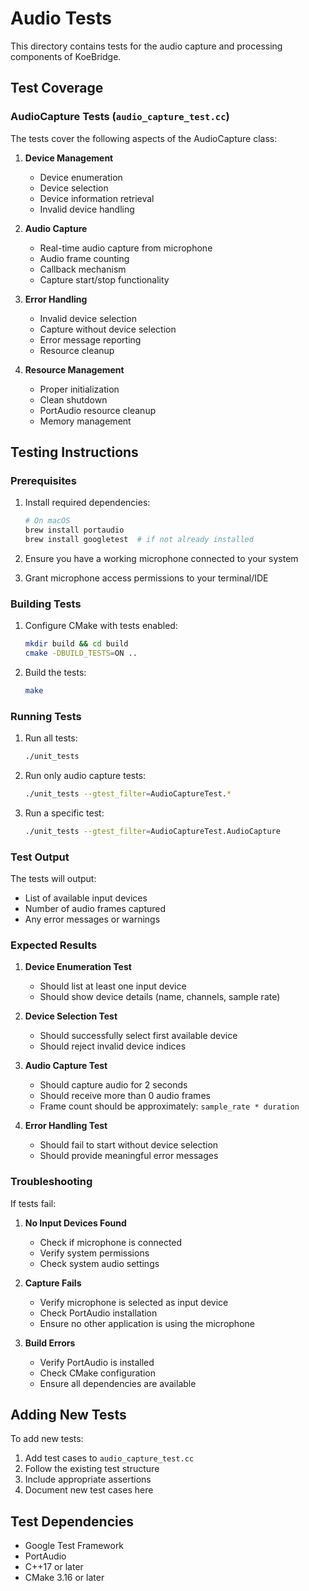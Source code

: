 # Audio Tests

This directory contains tests for the audio capture and processing components of KoeBridge.

## Test Coverage

### AudioCapture Tests (`audio_capture_test.cc`)

The tests cover the following aspects of the AudioCapture class:

1. **Device Management**
   - Device enumeration
   - Device selection
   - Device information retrieval
   - Invalid device handling

2. **Audio Capture**
   - Real-time audio capture from microphone
   - Audio frame counting
   - Callback mechanism
   - Capture start/stop functionality

3. **Error Handling**
   - Invalid device selection
   - Capture without device selection
   - Error message reporting
   - Resource cleanup

4. **Resource Management**
   - Proper initialization
   - Clean shutdown
   - PortAudio resource cleanup
   - Memory management

## Testing Instructions

### Prerequisites

1. Install required dependencies:
   ```bash
   # On macOS
   brew install portaudio
   brew install googletest  # if not already installed
   ```

2. Ensure you have a working microphone connected to your system
3. Grant microphone access permissions to your terminal/IDE

### Building Tests

1. Configure CMake with tests enabled:
   ```bash
   mkdir build && cd build
   cmake -DBUILD_TESTS=ON ..
   ```

2. Build the tests:
   ```bash
   make
   ```

### Running Tests

1. Run all tests:
   ```bash
   ./unit_tests
   ```

2. Run only audio capture tests:
   ```bash
   ./unit_tests --gtest_filter=AudioCaptureTest.*
   ```

3. Run a specific test:
   ```bash
   ./unit_tests --gtest_filter=AudioCaptureTest.AudioCapture
   ```

### Test Output

The tests will output:
- List of available input devices
- Number of audio frames captured
- Any error messages or warnings

### Expected Results

1. **Device Enumeration Test**
   - Should list at least one input device
   - Should show device details (name, channels, sample rate)

2. **Device Selection Test**
   - Should successfully select first available device
   - Should reject invalid device indices

3. **Audio Capture Test**
   - Should capture audio for 2 seconds
   - Should receive more than 0 audio frames
   - Frame count should be approximately: `sample_rate * duration`

4. **Error Handling Test**
   - Should fail to start without device selection
   - Should provide meaningful error messages

### Troubleshooting

If tests fail:

1. **No Input Devices Found**
   - Check if microphone is connected
   - Verify system permissions
   - Check system audio settings

2. **Capture Fails**
   - Verify microphone is selected as input device
   - Check PortAudio installation
   - Ensure no other application is using the microphone

3. **Build Errors**
   - Verify PortAudio is installed
   - Check CMake configuration
   - Ensure all dependencies are available

## Adding New Tests

To add new tests:

1. Add test cases to `audio_capture_test.cc`
2. Follow the existing test structure
3. Include appropriate assertions
4. Document new test cases here

## Test Dependencies

- Google Test Framework
- PortAudio
- C++17 or later
- CMake 3.16 or later